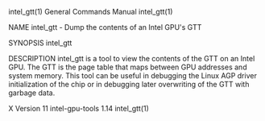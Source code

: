 intel_gtt(1)                                                  General Commands Manual                                                 intel_gtt(1)

NAME
       intel_gtt - Dump the contents of an Intel GPU's GTT

SYNOPSIS
       intel_gtt

DESCRIPTION
       intel_gtt  is a tool to view the contents of the GTT on an Intel GPU.  The GTT is the page table that maps between GPU addresses and system
       memory.  This tool can be useful in debugging the Linux AGP driver initialization of the chip or in debugging later overwriting of the  GTT
       with garbage data.

X Version 11                                                   intel-gpu-tools 1.14                                                   intel_gtt(1)
